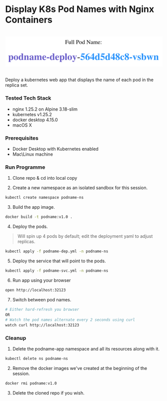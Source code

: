 # Display K8s Pod Names with Nginx Containers
\
![](https://github.com/eitancj/preview_images/blob/main/podname.png?raw=true)

\
Deploy a kubernetes web app that displays the name of each pod in the replica set.

### Tested Tech Stack
- nginx 1.25.2 on Alpine 3.18-slim
- kubernetes v1.25.2
- docker desktop 4.15.0
- macOS X

### Prerequisites
- Docker Desktop with Kubernetes enabled
- Mac\Linux machine


### Run Programme
1. Clone repo & cd into local copy

2. Create a new namespace as an isolated sandbox for this session.
```sh
kubectl create namespace podname-ns
```

3. Build the app image.
```sh
docker build -t podname:v1.0 .
```

4. Deploy the pods.
> Will spin up 4 pods by default; edit the deployment yaml to adjust replicas. 
```sh
kubectl apply -f podname-dep.yml -n podname-ns
```

5. Deploy the service that will point to the pods.
```sh
kubectl apply -f podname-svc.yml -n podname-ns
```

6. Run app using your browser
```sh
open http://localhost:32123
```

7. Switch between pod names.
```sh
# Either hard-refresh you browser
OR
# Watch the pod names alternate every 2 seconds using curl
watch curl http://localhost:32123
```

### Cleanup
1. Delete the podname-app namespace and all its resources along with it.
```sh
kubectl delete ns podname-ns
```
2. Remove the docker images we've created at the beginning of the session.
```sh
docker rmi podname:v1.0
```
3. Delete the cloned repo if you wish.